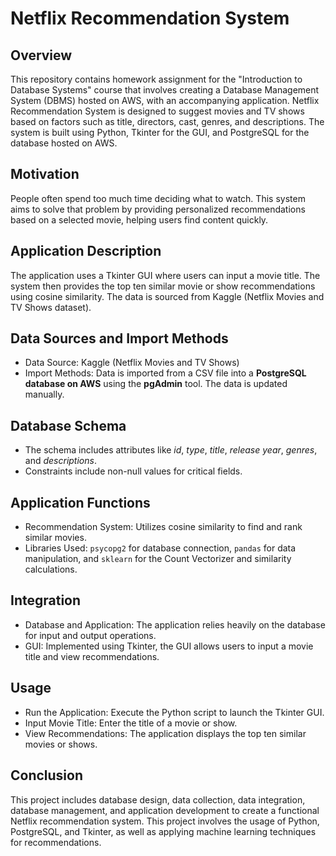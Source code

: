 # Netflix Recommendation System

## Overview
This repository contains homework assignment for the "Introduction to Database Systems" course that involves creating a Database Management System (DBMS) hosted on AWS, with an accompanying application.
Netflix Recommendation System is designed to suggest movies and TV shows based on factors such as title, directors, cast, genres, and descriptions. The system is built using Python, Tkinter for the GUI, and PostgreSQL for the database hosted on AWS.

## Motivation
People often spend too much time deciding what to watch. This system aims to solve that problem by providing personalized recommendations based on a selected movie, helping users find content quickly.

## Application Description
The application uses a Tkinter GUI where users can input a movie title. The system then provides the top ten similar movie or show recommendations using cosine similarity. The data is sourced from Kaggle (Netflix Movies and TV Shows dataset).

## Data Sources and Import Methods
* Data Source: Kaggle (Netflix Movies and TV Shows)
* Import Methods: Data is imported from a CSV file into a **PostgreSQL database on AWS** using the **pgAdmin** tool. The data is updated manually.

## Database Schema
* The schema includes attributes like *id*, *type*, *title*, *release year*, *genres*, and *descriptions*.
* Constraints include non-null values for critical fields.

## Application Functions
* Recommendation System: Utilizes cosine similarity to find and rank similar movies.
* Libraries Used: `psycopg2` for database connection, `pandas` for data manipulation, and `sklearn` for the Count Vectorizer and similarity calculations.

## Integration
* Database and Application: The application relies heavily on the database for input and output operations.
* GUI: Implemented using Tkinter, the GUI allows users to input a movie title and view recommendations.

## Usage
* Run the Application: Execute the Python script to launch the Tkinter GUI.
* Input Movie Title: Enter the title of a movie or show.
* View Recommendations: The application displays the top ten similar movies or shows.

## Conclusion
This project includes database design, data collection,  data integration, database management, and application development to create a functional Netflix recommendation system. This project involves the usage of Python, PostgreSQL, and Tkinter, as well as applying machine learning techniques for recommendations.
